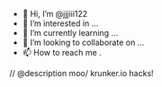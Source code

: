 - 👋 Hi, I’m @jjjiii122
- 👀 I’m interested in ...
- 🌱 I’m currently learning ...
- 💞️ I’m looking to collaborate on ...
- 📫 How to reach me .

<!---
jjjiii122/jjjiii122 is a ✨ special ✨ repository because its `README.md` (this file) appears on your GitHub profile.
You can click the Preview link to take a look at your changes.
--->// @description  moo/ krunker.io hacks!
